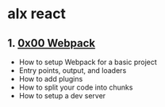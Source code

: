 # alx react

## 1. [0x00 Webpack](./0x00-Webpack)

- How to setup Webpack for a basic project
- Entry points, output, and loaders
- How to add plugins
- How to split your code into chunks
- How to setup a dev server
